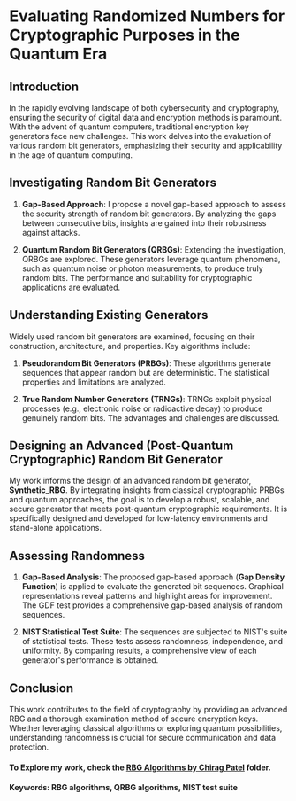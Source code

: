 # Evaluating Randomized Numbers for Cryptographic Purposes in the Quantum Era

## Introduction

In the rapidly evolving landscape of both cybersecurity and cryptography, ensuring the security of digital data and encryption methods is paramount. With the advent of quantum computers, traditional encryption key generators face new challenges. This work delves into the evaluation of various random bit generators, emphasizing their security and applicability in the age of quantum computing.

## Investigating Random Bit Generators

1. **Gap-Based Approach**: I propose a novel gap-based approach to assess the security strength of random bit generators. By analyzing the gaps between consecutive bits, insights are gained into their robustness against attacks.

2. **Quantum Random Bit Generators (QRBGs)**: Extending the investigation, QRBGs are explored. These generators leverage quantum phenomena, such as quantum noise or photon measurements, to produce truly random bits. The performance and suitability for cryptographic applications are evaluated.

## Understanding Existing Generators

Widely used random bit generators are examined, focusing on their construction, architecture, and properties. Key algorithms include:

1. **Pseudorandom Bit Generators (PRBGs)**: These algorithms generate sequences that appear random but are deterministic. The statistical properties and limitations are analyzed.

2. **True Random Number Generators (TRNGs)**: TRNGs exploit physical processes (e.g., electronic noise or radioactive decay) to produce genuinely random bits. The advantages and challenges are discussed.

## Designing an Advanced (Post-Quantum Cryptographic) Random Bit Generator

My work informs the design of an advanced random bit generator, **Synthetic_RBG**. By integrating insights from classical cryptographic PRBGs and quantum approaches, the goal is to develop a robust, scalable, and secure generator that meets post-quantum cryptographic requirements. It is specifically designed and developed for low-latency environments and stand-alone applications.

## Assessing Randomness

1. **Gap-Based Analysis**: The proposed gap-based approach (**Gap Density Function**) is applied to evaluate the generated bit sequences. Graphical representations reveal patterns and highlight areas for improvement. The GDF test provides a comprehensive gap-based analysis of random sequences.

2. **NIST Statistical Test Suite**: The sequences are subjected to NIST's suite of statistical tests. These tests assess randomness, independence, and uniformity. By comparing results, a comprehensive view of each generator's performance is obtained.

## Conclusion

This work contributes to the field of cryptography by providing an advanced RBG and a thorough examination method of secure encryption keys. Whether leveraging classical algorithms or exploring quantum possibilities, understanding randomness is crucial for secure communication and data protection.

#### To Explore my work, check the [RBG Algorithms by Chirag Patel](https://github.com/chiragpatel1229/Cryptographic-RBGs-Development-and-Analysis/tree/main/RBG_Algorithms_by_ChiragPatel) folder.
#### Keywords: RBG algorithms, QRBG algorithms, NIST test suite
